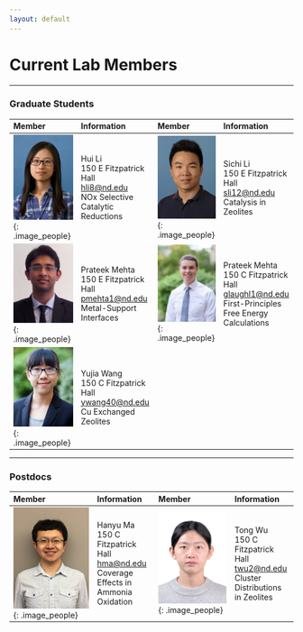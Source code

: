 ```yaml
---
layout: default
---
```

# Current Lab Members

* * *
### Graduate Students

| Member | Information | Member | Information|
|:------------ |:------------|:---------------------|:------------------------|
|![](/group_data/people_photos/hli8.jpeg){: .image_people}|Hui Li<br/>150 E Fitzpatrick Hall<br/>[hli8@nd.edu](mailto:hli8@nd.edu)<br/>NOx Selective Catalytic Reductions |![](/group_data/people_photos/sli12.jpg){: .image_people}|Sichi Li<br/>150 E Fitzpatrick Hall<br/>[sli12@nd.edu](mailto:sli12@nd.edu) <br/>Catalysis in Zeolites|
|![](/group_data/people_photos/pmehta1.jpg){: .image_people}| Prateek Mehta<br/>150 E Fitzpatrick Hall<br/>[pmehta1@nd.edu](mailto:pmehta1@nd.edu)  <br/>Metal-Support Interfaces |![](/group_data/people_photos/glaughl1.PNG){: .image_people}| Prateek Mehta<br/>150 C Fitzpatrick Hall<br/>[glaughl1@nd.edu](mailto:glaughl1@nd.edu)  <br/>First-Principles Free Energy Calculations|
|![](/group_data/people_photos/ywang40.jpg){: .image_people}|Yujia Wang<br/>150 C Fitzpatrick Hall<br/>[ywang40@nd.edu](mailto:ywang40@nd.edu)<br/>Cu Exchanged Zeolites


* * *
### Postdocs

| Member | Information | Member | Information|
|:------------ |:------------|:---------------------|:------------------------|
|![](/group_data/people_photos/hma.jpg){: .image_people}|Hanyu Ma<br/>150 C Fitzpatrick Hall<br/>[hma@nd.edu](mailto:hma@nd.edu)<br/>Coverage Effects in Ammonia Oxidation|![](/group_data/people_photos/twu2.jpg){: .image_people}|Tong Wu<br/>150 C Fitzpatrick Hall<br/>[twu2@nd.edu](mailto:twu2@nd.edu)<br/>Cluster Distributions in Zeolites|

